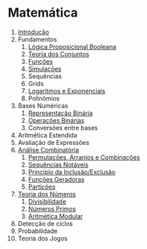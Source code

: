 Matemática
==========

1. [Introdução](slides/intro/intro.pdf)
1. Fundamentos
    1. [Lógica Proposicional Booleana](slides/logica_booleana/logica_booleana.pdf)
    1. [Teoria dos Conjuntos](text/Conjuntos.md)
    1. [Funções](text/Funcoes.md)
    1. [Simulações](text/Simulacoes.md)
    1. Sequências
    1. Grids
    1. [Logaritmos e Exponenciais](text/Logaritmos.md)
    1. Polinômios
1. Bases Numéricas
    1. [Representação Binária](slides/BIT-1/BIT-1.pdf)
    1. [Operações Binárias](slides/BIT-2/BIT-2.pdf)
    1. Conversões entre bases
1. Aritmética Estendida
1. Avaliação de Expressões
1. [Análise Combinatória](text/Combinatoria.md)
    1. [Permutações, Arranjos e Combinações](text/Permutacoes.md)
    1. [Sequências Notáveis](text/Sequencias_Notaveis.md)
    1. [Princípio da Inclusão/Exclusão](text/Inclusao_Exclusao.md)
    1. [Funções Geradoras](text/Funcoes_Geradoras.md)
    1. [Partições](text/Particoes.md)
1. [Teoria dos Números](text/Teoria_dos_Numeros.md)
    1. [Divisibilidade](text/Divisibilidade.md)
    1. [Números Primos](text/Primalidade.md)
    1. [Aritmética Modular](text/Aritmetica_Modular.md)
1. Detecção de ciclos
1. Probabilidade
1. Teoria dos Jogos
